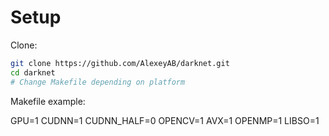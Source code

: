 # Setup

Clone:
```bash
git clone https://github.com/AlexeyAB/darknet.git
cd darknet
# Change Makefile depending on platform
```

Makefile example:

GPU=1
CUDNN=1
CUDNN_HALF=0
OPENCV=1
AVX=1
OPENMP=1
LIBSO=1

